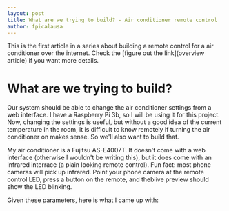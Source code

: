 ```yaml
---
layout: post
title: What are we trying to build? - Air conditioner remote control
author: fpicalausa
---
```


This is the first article in a series about building a remote control for a air
conditioner over the internet. Check the [figure out the link](overview article)
if you want more details.

# What are we trying to build?

Our system should be able to change the air conditioner settings from a web interface. I have a
 Raspberry Pi 3b, so I will be using it for this project. 
Now, changing the settings is useful, but without a good idea of the current temperature in
 the room, it is difficult to know remotely if turning the air 
conditioner on makes sense. So we'll also want to build that.

My air conditioner is a Fujitsu AS-E4007T. It doesn't come with a web interface (otherwise I
 wouldn't be writing this), but it does come with an infrared interrace (a plain looking 
remote control). Fun fact: most phone cameras will pick up infrared. Point your phone camera 
at the remote control LED, press a button on the remote, and theblive preview should show the
LED blinking.

Given these parameters, here is what I came up with:






